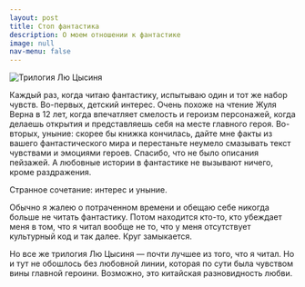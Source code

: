 ```yaml
---
layout: post
title: Стоп фантастика
description: О моем отношении к фантастике
image: null
nav-menu: false
---
```


![&#x422;&#x440;&#x438;&#x43B;&#x43E;&#x433;&#x438;&#x44F; &#x41B;&#x44E; &#x426;&#x44B;&#x441;&#x438;&#x43D;&#x44F;](https://github.com/abelozer/abelozer/tree/866c9b7af3308d4b40afb88e102689e2887288ed/.gitbook/assets/lyu-tsysin-pamyat-o-proshlom-zemli.gif)

Каждый раз, когда читаю фантастику, испытываю один и тот же набор чувств. Во-первых, детский интерес. Очень похоже на чтение Жуля Верна в 12 лет, когда впечатляет смелость и героизм персонажей, когда делаешь открытия и представляешь себя на месте главного героя. Во-вторых, уныние: скорее бы книжка кончилась, дайте мне факты из вашего фантастического мира и перестаньте неумело смазывать текст чувствами и эмоциями героев. Спасибо, что не было описания пейзажей. А любовные истории в фантастике не вызывают ничего, кроме раздражения.

Странное сочетание: интерес и уныние.

Обычно я жалею о потраченном времени и обещаю себе никогда больше не читать фантастику. Потом находится кто-то, кто убеждает меня в том, что я читал вообще не то, что у меня отсутствует культурный код и так далее. Круг замыкается.

Но все же трилогия Лю Цысиня — почти лучшее из того, что я читал. Но и тут не обошлось без любовной линии, которая по сути была чувством вины главной героини. Возможно, это китайская разновидность любви.

